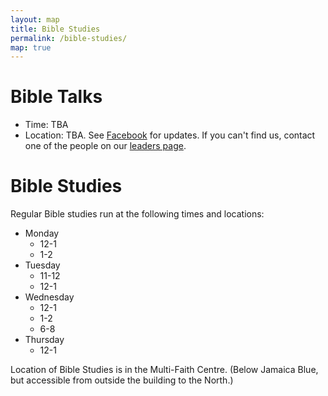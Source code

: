 ```yaml
---
layout: map
title: Bible Studies
permalink: /bible-studies/
map: true
---
```


# Bible Talks
- Time: TBA
- Location: TBA. See [Facebook](https://www.facebook.com/groups/cbmcampbelltown/) for updates. If you can't find us, contact one of the people on our [leaders page](/leaders/).

# Bible Studies
Regular Bible studies run at the following times and locations:

- Monday
    - 12-1
    - 1-2
- Tuesday
    - 11-12
    - 12-1
- Wednesday
    - 12-1
    - 1-2
    - 6-8
- Thursday
    - 12-1

Location of Bible Studies is in the Multi-Faith Centre.
(Below Jamaica Blue, but accessible from outside the building to the North.)
